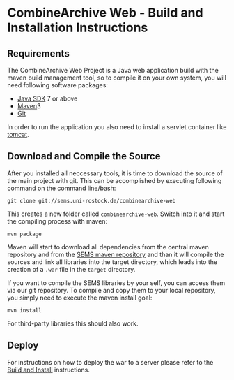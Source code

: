 CombineArchive Web - Build and Installation Instructions 
==========================================================

Requirements 
-------------

The CombineArchive Web Project is a Java web application build with the maven build management tool, so to compile it on your own system, you will need following software packages:

* [Java SDK](http://www.oracle.com/technetwork/java/javase/downloads/index.html) 7 or above
* [Maven](http://maven.apache.org/)3
* [Git](http://git-scm.com/)

In order to run the application you also need to install a servlet container like [tomcat](http://tomcat.apache.org/).

Download and Compile the Source 
--------------------------------

After you installed all neccessary tools, it is time to download the source of the main project with git. This can be accomplished by executing following command on the command line/bash:

```
git clone git://sems.uni-rostock.de/combinearchive-web
```

This creates a new folder called `combinearchive-web`. Switch into it and start the compiling process with maven:

```
mvn package
```

Maven will start to download all dependencies from the central maven repository and from the [SEMS maven repository](https://sems.uni-rostock.de/2013/10/maven-repository/) and than it will compile the sources and link all libraries into the target directory, which leads into the creation of a `.war` file in the `target` directory.

If you want to compile the SEMS libraries by your self, you can access them via our git repository. To compile and copy them to your local repository, you simply need to execute the maven install goal:

```
mvn install
```

For third-party libraries this should also work.

Deploy 
-------

For instructions on how to deploy the war to a server please refer to the [Build and Install](BuildAndInstall#deploy-the-binary) instructions.
